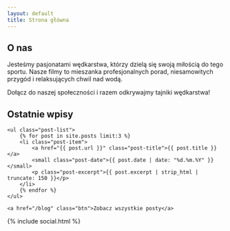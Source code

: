 ```yaml
---
layout: default
title: Strona główna
---
```


<div class="content-box">
    <h2>O nas</h2>
    <p>Jesteśmy pasjonatami wędkarstwa, którzy dzielą się swoją miłością do tego sportu. Nasze filmy to mieszanka profesjonalnych porad, niesamowitych przygód i relaksujących chwil nad wodą.</p>
    <p>Dołącz do naszej społeczności i razem odkrywajmy tajniki wędkarstwa!</p>
</div>

<div class="content-box">
    <h2>Ostatnie wpisy</h2>
    
    <ul class="post-list">
        {% for post in site.posts limit:3 %}
        <li class="post-item">
            <a href="{{ post.url }}" class="post-title">{{ post.title }}</a>
            <small class="post-date">{{ post.date | date: "%d.%m.%Y" }}</small>
            <p class="post-excerpt">{{ post.excerpt | strip_html | truncate: 150 }}</p>
        </li>
        {% endfor %}
    </ul>
    
    <a href="/blog" class="btn">Zobacz wszystkie posty</a>
</div>

{% include social.html %}